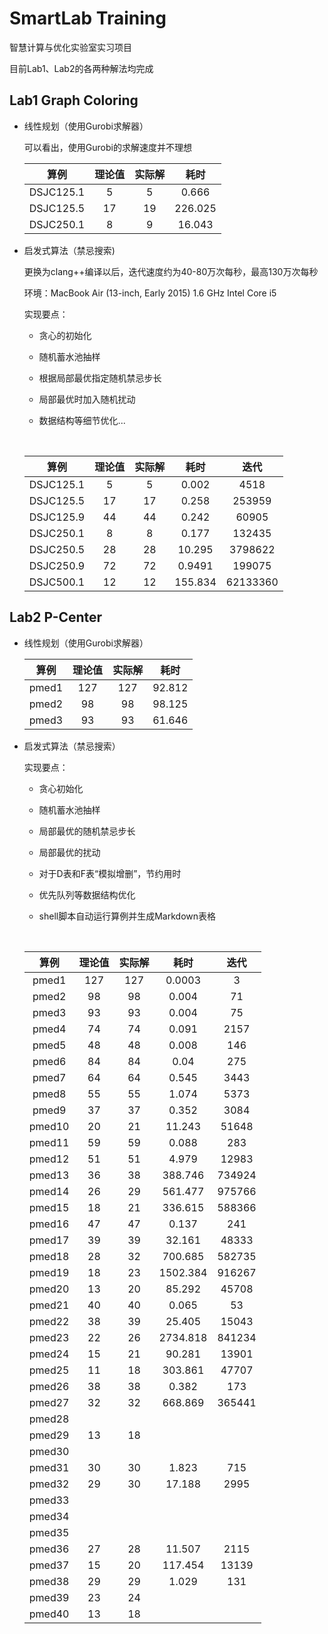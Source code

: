 # SmartLab Training

智慧计算与优化实验室实习项目

目前Lab1、Lab2的各两种解法均完成

## Lab1 Graph Coloring

* 线性规划（使用Gurobi求解器）

  可以看出，使用Gurobi的求解速度并不理想

  |    算例     | 理论值  | 实际解  |   耗时    |
  | :-------: | :--: | :--: | :-----: |
  | DSJC125.1 |  5   |  5   |  0.666  |
  | DSJC125.5 |  17  |  19  | 226.025 |
  | DSJC250.1 |  8   |  9   | 16.043  |

* 启发式算法（禁忌搜索)

  更换为clang++编译以后，迭代速度约为40-80万次每秒，最高130万次每秒

  环境：MacBook Air (13-inch, Early 2015) 1.6 GHz Intel Core i5

  实现要点：

  * 贪心的初始化

  * 随机蓄水池抽样

  * 根据局部最优指定随机禁忌步长

  * 局部最优时加入随机扰动

  * 数据结构等细节优化...

    ​

  |    算例     | 理论值  | 实际解  |   耗时    |    迭代    |
  | :-------: | :--: | :--: | :-----: | :------: |
  | DSJC125.1 |  5   |  5   |  0.002  |   4518   |
  | DSJC125.5 |  17  |  17  |  0.258  |  253959  |
  | DSJC125.9 |  44  |  44  |  0.242  |  60905   |
  | DSJC250.1 |  8   |  8   |  0.177  |  132435  |
  | DSJC250.5 |  28  |  28  | 10.295  | 3798622  |
  | DSJC250.9 |  72  |  72  | 0.9491  |  199075  |
  | DSJC500.1 |  12  |  12  | 155.834 | 62133360 |

## Lab2 P-Center

* 线性规划（使用Gurobi求解器）

  |  算例   | 理论值  | 实际解  |   耗时   |
  | :---: | :--: | :--: | :----: |
  | pmed1 | 127  | 127  | 92.812 |
  | pmed2 |  98  |  98  | 98.125 |
  | pmed3 |  93  |  93  | 61.646 |

* 启发式算法（禁忌搜索）

  实现要点：

  * 贪心初始化

  * 随机蓄水池抽样

  * 局部最优的随机禁忌步长

  * 局部最优的扰动

  * 对于D表和F表“模拟增删”，节约用时

  * 优先队列等数据结构优化

  * shell脚本自动运行算例并生成Markdown表格

    ​

  |   算例   | 理论值  | 实际解  |    耗时    |   迭代   |
  | :----: | :--: | :--: | :------: | :----: |
  | pmed1  | 127  | 127  |  0.0003  |   3    |
  | pmed2  |  98  |  98  |  0.004   |   71   |
  | pmed3  |  93  |  93  |  0.004   |   75   |
  | pmed4  |  74  |  74  |  0.091   |  2157  |
  | pmed5  |  48  |  48  |  0.008   |  146   |
  | pmed6  |  84  |  84  |   0.04   |  275   |
  | pmed7  |  64  |  64  |  0.545   |  3443  |
  | pmed8  |  55  |  55  |  1.074   |  5373  |
  | pmed9  |  37  |  37  |  0.352   |  3084  |
  | pmed10 |  20  |  21  |  11.243  | 51648  |
  | pmed11 |  59  |  59  |  0.088   |  283   |
  | pmed12 |  51  |  51  |  4.979   | 12983  |
  | pmed13 |  36  |  38  | 388.746  | 734924 |
  | pmed14 |  26  |  29  | 561.477  | 975766 |
  | pmed15 |  18  |  21  | 336.615  | 588366 |
  | pmed16 |  47  |  47  |  0.137   |  241   |
  | pmed17 |  39  |  39  |  32.161  | 48333  |
  | pmed18 |  28  |  32  | 700.685  | 582735 |
  | pmed19 |  18  |  23  | 1502.384 | 916267 |
  | pmed20 |  13  |  20  |  85.292  | 45708  |
  | pmed21 |  40  |  40  |  0.065   |   53   |
  | pmed22 |  38  |  39  |  25.405  | 15043  |
  | pmed23 |  22  |  26  | 2734.818 | 841234 |
  | pmed24 |  15  |  21  |  90.281  | 13901  |
  | pmed25 |  11  |  18  | 303.861  | 47707  |
  | pmed26 |  38  |  38  |  0.382   |  173   |
  | pmed27 |  32  |  32  | 668.869  | 365441 |
  | pmed28 |      |      |          |        |
  | pmed29 |  13  |  18  |          |        |
  | pmed30 |      |      |          |        |
  | pmed31 |  30  |  30  |  1.823   |  715   |
  | pmed32 |  29  |  30  |  17.188  |  2995  |
  | pmed33 |      |      |          |        |
  | pmed34 |      |      |          |        |
  | pmed35 |      |      |          |        |
  | pmed36 |  27  |  28  |  11.507  |  2115  |
  | pmed37 |  15  |  20  | 117.454  | 13139  |
  | pmed38 |  29  |  29  |  1.029   |  131   |
  | pmed39 |  23  |  24  |          |        |
  | pmed40 |  13  |  18  |          |        |